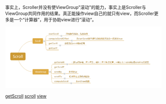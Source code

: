 事实上，Scroller并没有使ViewGroup"滚动"的能力，事实上是Scroller与ViewGroup共同作用的结果。真正能操作view自己的就只有view，而Scroller更多是一个“计算器”，用于协助view进行”滚动“。

![scroll](/Scroll.png)


[getScroll](http://blog.csdn.net/bigconvience/article/details/26697645)
[scroll](http://blog.csdn.net/guolin_blog/article/details/48719871)
[view](http://blog.csdn.net/guolin_blog/article/details/16330267)
